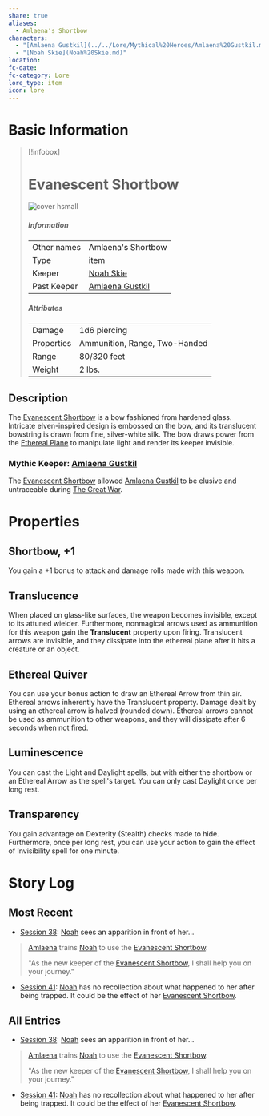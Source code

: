 ```yaml
---
share: true
aliases:
  - Amlaena's Shortbow
characters:
  - "[Amlaena Gustkil](../../Lore/Mythical%20Heroes/Amlaena%20Gustkil.md)"
  - "[Noah Skie](Noah%20Skie.md)"
location: 
fc-date: 
fc-category: Lore
lore_type: item
icon: lore
---
```

# Basic Information
> [!infobox]
> # Evanescent Shortbow 
> ![cover hsmall](../../zzz_attachments/Translucent%20Shortbow.png)
> ##### Information
> |   |  |
> | ---- | ---- |
> | Other names | Amlaena's Shortbow|
> | Type|item|
> | Keeper | [Noah Skie](../../PCs/Noah%20Skie.md)|
> | Past Keeper| [Amlaena Gustkil](../../Lore/Mythical%20Heroes/Amlaena%20Gustkil.md)|
> ##### Attributes
> |   |  |
> | ---- | ---- |
> | Damage | 1d6 piercing|
> | Properties| Ammunition, Range, Two-Handed |
> | Range| 80/320 feet |
> | Weight| 2 lbs.|
## Description
The [Evanescent Shortbow](Evanescent%20Shortbow.md) is a bow fashioned from hardened glass. Intricate elven-inspired design is embossed on the bow, and its translucent bowstring is drawn from fine, silver-white silk. The bow draws power from the [Ethereal Plane](../../Locations/Planes/Ethereal%20Plane.md) to manipulate light and render its keeper invisible. 
### Mythic Keeper: [Amlaena Gustkil](../../Lore/Mythical%20Heroes/Amlaena%20Gustkil.md)
The [Evanescent Shortbow](Evanescent%20Shortbow.md) allowed [Amlaena Gustkil](../../Lore/Mythical%20Heroes/Amlaena%20Gustkil.md) to be elusive and untraceable during [The Great War](../../Lore/Kippian-Sumber%20War.md).
# Properties
## Shortbow, +1
You gain a +1 bonus to attack and damage rolls made with this weapon.
## Translucence
When placed on glass-like surfaces, the weapon becomes invisible, except to its attuned wielder. Furthermore, nonmagical arrows used as ammunition for this weapon gain the **Translucent** property upon firing. Translucent arrows are invisible, and they dissipate into the ethereal plane after it hits a creature or an object.
## Ethereal Quiver
You can use your bonus action to draw an Ethereal Arrow from thin air. Ethereal arrows inherently have the Translucent property. Damage dealt by using an ethereal arrow is halved (rounded down). Ethereal arrows cannot be used as ammunition to other weapons, and they will dissipate after 6 seconds when not fired.
## Luminescence
You can cast the Light and Daylight spells, but with either the shortbow or an Ethereal Arrow as the spell's target. You can only cast Daylight once per long rest.
## Transparency
You gain advantage on Dexterity (Stealth) checks made to hide. Furthermore, once per long rest, you can use your action to gain the effect of Invisibility spell for one minute.
# Story Log
## Most Recent
- [Session 38](../../Session%20Log/Session%2038.md): [Noah](Noah%20Skie.md) sees an apparition in front of her...
> [Amlaena](Amlaena%20Gustkil.md) trains [Noah](Noah%20Skie.md) to use the [Evanescent Shortbow](Evanescent%20Shortbow.md).
>
> "As the new keeper of the [Evanescent Shortbow](Evanescent%20Shortbow.md), I shall help you on your journey."
- [Session 41](../../Session%20Log/Session%2041.md): [Noah](Noah%20Skie.md) has no recollection about what happened to her after being trapped. It could be the effect of her [Evanescent Shortbow](Evanescent%20Shortbow.md).

## All Entries
- [Session 38](../../Session%20Log/Session%2038.md): [Noah](Noah%20Skie.md) sees an apparition in front of her...
> [Amlaena](Amlaena%20Gustkil.md) trains [Noah](Noah%20Skie.md) to use the [Evanescent Shortbow](Evanescent%20Shortbow.md).
>
> "As the new keeper of the [Evanescent Shortbow](Evanescent%20Shortbow.md), I shall help you on your journey."
- [Session 41](../../Session%20Log/Session%2041.md): [Noah](Noah%20Skie.md) has no recollection about what happened to her after being trapped. It could be the effect of her [Evanescent Shortbow](Evanescent%20Shortbow.md).
